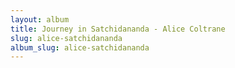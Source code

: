 ```yaml
---
layout: album
title: Journey in Satchidananda - Alice Coltrane
slug: alice-satchidananda
album_slug: alice-satchidananda
---
```


